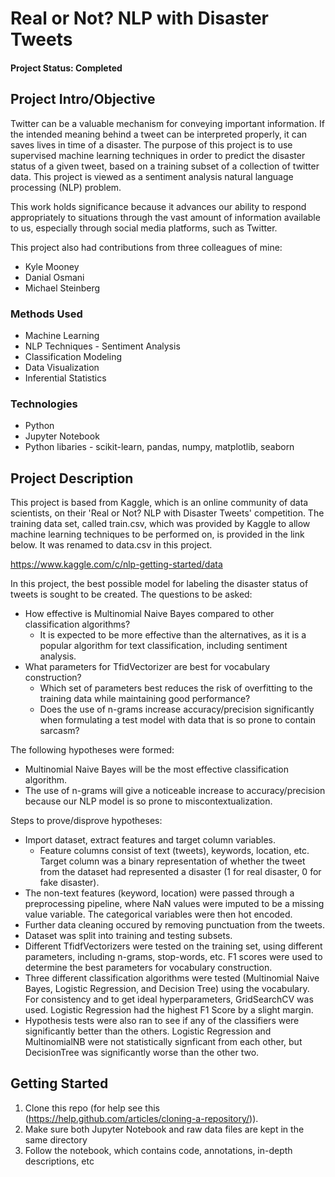 # Real or Not? NLP with Disaster Tweets

#### Project Status: Completed

## Project Intro/Objective
Twitter can be a valuable mechanism for conveying important information. If the intended meaning behind a tweet can be interpreted properly,
it can saves lives in time of a disaster. 
The purpose of this project is to use supervised machine learning techniques in order to predict the disaster status of a given tweet,
based on a training subset of a collection of twitter data. 
This project is viewed as a sentiment analysis natural language processing (NLP) problem. 

This work holds significance because it advances our ability to respond appropriately to situations through the vast amount of information
available to us, especially through social media platforms, such as Twitter.

This project also had contributions from three colleagues of mine: 
* Kyle Mooney
* Danial Osmani
* Michael Steinberg

### Methods Used
* Machine Learning
* NLP Techniques - Sentiment Analysis
* Classification Modeling
* Data Visualization
* Inferential Statistics

### Technologies
* Python
* Jupyter Notebook
* Python libaries - scikit-learn, pandas, numpy, matplotlib, seaborn

## Project Description

This project is based from Kaggle, which is an online community of data scientists, on their 'Real or Not? NLP with Disaster Tweets'
competition. The training data set, called train.csv, which was provided by Kaggle to allow machine learning techniques to be performed on,
is provided in the link below. It was renamed to data.csv in this project.

https://www.kaggle.com/c/nlp-getting-started/data

In this project, the best possible model for labeling the disaster status of tweets is sought to be created. 
The questions to be asked:
* How effective is Multinomial Naive Bayes compared to other classification algorithms?
    * It is expected to be more effective than the alternatives, as it is a popular algorithm for text classification, including sentiment analysis.
* What parameters for TfidVectorizer are best for vocabulary construction?
    * Which set of parameters best reduces the risk of overfitting to the training data while maintaining good performance?
    * Does the use of n-grams increase accuracy/precision significantly when formulating a test model with data that is so prone to contain sarcasm?

The following hypotheses were formed:
* Multinomial Naive Bayes will be the most effective classification algorithm.
* The use of n-grams will give a noticeable increase to accuracy/precision because our NLP model is so prone to miscontextualization.

Steps to prove/disprove hypotheses:
* Import dataset, extract features and target column variables.
    * Feature columns consist of text (tweets), keywords, location, etc. Target column was a binary representation
    of whether the tweet from the dataset had represented a disaster (1 for real disaster, 0 for fake disaster).
* The non-text features (keyword, location) were passed through a preprocessing pipeline, where NaN values were imputed to be a missing value variable.
The categorical variables were then hot encoded. 
* Further data cleaning occured by removing punctuation from the tweets.
* Dataset was split into training and testing subsets.
* Different TfidfVectorizers were tested on the training set, using different parameters, including n-grams, stop-words, etc. F1 scores were 
used to determine the best parameters for vocabulary construction.
* Three different classification algorithms were tested (Multinomial Naive Bayes, Logistic Regression, and Decision Tree) using the vocabulary.
For consistency and to get ideal hyperparameters, GridSearchCV was used. Logistic Regression had the highest F1 Score by a slight margin.
* Hypothesis tests were also ran to see if any of the classifiers were significantly better than the others. 
Logistic Regression and MultinomialNB were not statistically signficant from each other, but DecisionTree was significantly worse than the other two.

## Getting Started

1. Clone this repo (for help see this (https://help.github.com/articles/cloning-a-repository/)).
2. Make sure both Jupyter Notebook and raw data files are kept in the same directory
5. Follow the notebook, which contains code, annotations, in-depth descriptions, etc